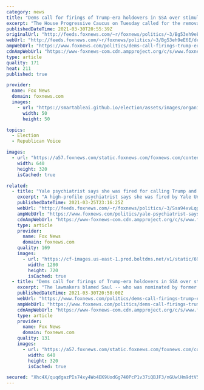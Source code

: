 ```yaml
---
category: news
title: "Dems call for firings of Trump-era holdovers in SSA over stimulus check delays"
excerpt: "The House Progressive Caucus on Tuesday called for the removal of Trump administration holdover officials they say are responsible for delaying the latest round of stimulus checks to 30 million Americans. "
publishedDateTime: 2021-03-30T20:55:39Z
originalUrl: "http://feeds.foxnews.com/~r/foxnews/politics/~3/Bg53eh9eE6E/dems-call-firings-trump-era-holdovers-ssa-stimulus-check-delays"
webUrl: "http://feeds.foxnews.com/~r/foxnews/politics/~3/Bg53eh9eE6E/dems-call-firings-trump-era-holdovers-ssa-stimulus-check-delays"
ampWebUrl: "https://www.foxnews.com/politics/dems-call-firings-trump-era-holdovers-ssa-stimulus-check-delays.amp"
cdnAmpWebUrl: "https://www-foxnews-com.cdn.ampproject.org/c/s/www.foxnews.com/politics/dems-call-firings-trump-era-holdovers-ssa-stimulus-check-delays.amp"
type: article
quality: 171
heat: 211
published: true

provider:
  name: Fox News
  domain: foxnews.com
  images:
    - url: "https://smartableai.github.io/election/assets/images/organizations/foxnews.com-50x50.jpg"
      width: 50
      height: 50

topics:
  - Election
  - Republican Voice

images:
  - url: "https://a57.foxnews.com/static.foxnews.com/foxnews.com/content/uploads/2021/01/640/320/jaypal-cropped-153a.jpg?ve=1&tl=1"
    width: 640
    height: 320
    isCached: true

related:
  - title: "Yale psychiatrist says she was fired for calling Trump and supporters mentally ill"
    excerpt: "A high-profile psychiatrist says she was fired by Yale University after repeatedly calling then-President Trump and his supporters mentally ill — and is now suing the college for unlawful termination."
    publishedDateTime: 2021-03-25T23:16:25Z
    webUrl: "http://feeds.foxnews.com/~r/foxnews/politics/~3/Ssa94xvLqgI/yale-psychiatrist-says-she-was-fired-for-calling-trump-and-supporters-mentally-ill"
    ampWebUrl: "https://www.foxnews.com/politics/yale-psychiatrist-says-she-was-fired-for-calling-trump-and-supporters-mentally-ill.amp"
    cdnAmpWebUrl: "https://www-foxnews-com.cdn.ampproject.org/c/s/www.foxnews.com/politics/yale-psychiatrist-says-she-was-fired-for-calling-trump-and-supporters-mentally-ill.amp"
    type: article
    provider:
      name: Fox News
      domain: foxnews.com
    quality: 169
    images:
      - url: "https://cf-images.us-east-1.prod.boltdns.net/v1/static/694940094001/2b7693d9-a98e-450f-b0e5-2ca8da7bbbbb/ad0ab322-d7ad-46ba-9f0c-337c6a6ae7d1/1280x720/match/image.jpg"
        width: 1280
        height: 720
        isCached: true
  - title: "Dems call for firings of Trump-era holdovers in SSA over stimulus check delays"
    excerpt: "The lawmakers blamed Saul -- who was nominated by former President Donald Trump -- for the delays, which they said defied congressional intent and imposed needless anxiety on taxpayers. Saul, in a statement Thursday night, attributed the delay to a lack of ..."
    publishedDateTime: 2021-03-30T20:58:00Z
    webUrl: "https://www.foxnews.com/politics/dems-call-firings-trump-era-holdovers-ssa-stimulus-check-delays"
    ampWebUrl: "https://www.foxnews.com/politics/dems-call-firings-trump-era-holdovers-ssa-stimulus-check-delays.amp"
    cdnAmpWebUrl: "https://www-foxnews-com.cdn.ampproject.org/c/s/www.foxnews.com/politics/dems-call-firings-trump-era-holdovers-ssa-stimulus-check-delays.amp"
    type: article
    provider:
      name: Fox News
      domain: foxnews.com
    quality: 131
    images:
      - url: "https://a57.foxnews.com/static.foxnews.com/foxnews.com/content/uploads/2021/01/640/320/jaypal-cropped-153a.jpg?ve=1&tl=1"
        width: 640
        height: 320
        isCached: true

secured: "Xhc4X/quqdgazPIs74xy4Wo4EK9UodGg740PcP1v37iQBJF3/nGUwlHm9dtV5s2LxVHgSe+d7hKiYBqFPtwce8A9Cuhj4I0ds1RHogQhu8woCDK9mAjOcuX43C3ULI0ytLxxME+Z3tU1W50opUt1HRLxCDnszf28NyoX59gr2N//2cb6YO/3esiOCvX5tPZpVsZQ91daYgfVYRmgs+HGAStl+8n2iIEfFNau2+2QiXuLzrCRZtyMhSRlltBw/hGLJL4mcNpFrCnX/z8b1H0YXbYHyDg+JMSdKZfegC4zOKl3Z7boiXOKqSVKzdecnZfi/y20IjO8dZUv2CGLeVdrdQTw0QMQl7lMbX/R6l9OoAE=;wa8B1y41vIol1r546390lw=="
---
```


